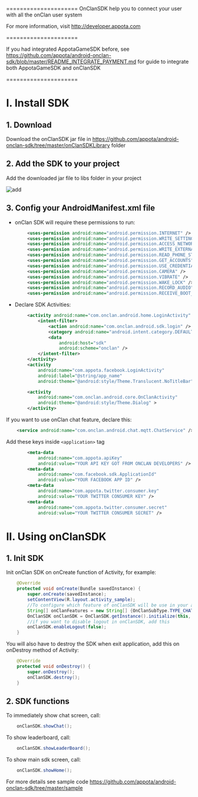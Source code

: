 =====================
OnClanSDK help you to connect your user with all the onClan user system

For more information, visit http://developer.appota.com

=====================

If you had integrated AppotaGameSDK before, see https://github.com/appota/android-onclan-sdk/blob/master/README_INTEGRATE_PAYMENT.md for guide to integrate both AppotaGameSDK and onClanSDK

=====================

# I. Install SDK

## 1. Download

Download the onClanSDK jar file in https://github.com/appota/android-onclan-sdk/tree/master/onClanSDKLibrary folder

## 2. Add the SDK to your project

Add the downloaded jar file to libs folder in your project

![add](https://github.com/appota/android-onclan-sdk/blob/master/docs/import2.png)

## 3. Config your AndroidManifest.xml file

- onClan SDK will require these permissions to run:

``` xml
        <uses-permission android:name="android.permission.INTERNET" />
        <uses-permission android:name="android.permission.WRITE_SETTINGS" />
        <uses-permission android:name="android.permission.ACCESS_NETWORK_STATE" />
        <uses-permission android:name="android.permission.WRITE_EXTERNAL_STORAGE" />
        <uses-permission android:name="android.permission.READ_PHONE_STATE" />
        <uses-permission android:name="android.permission.GET_ACCOUNTS" />
        <uses-permission android:name="android.permission.USE_CREDENTIALS" />
        <uses-permission android:name="android.permission.CAMERA" />
        <uses-permission android:name="android.permission.VIBRATE" />
        <uses-permission android:name="android.permission.WAKE_LOCK" />
        <uses-permission android:name="android.permission.RECORD_AUDIO" />
        <uses-permission android:name="android.permission.RECEIVE_BOOT_COMPLETED" />
```
- Declare SDK Activities:

``` xml
        <activity android:name="com.onclan.android.home.LoginActivity" >
            <intent-filter>
                <action android:name="com.onclan.android.sdk.login" />
                <category android:name="android.intent.category.DEFAULT" />
                <data
                    android:host="sdk"
                    android:scheme="onclan" />
            </intent-filter>
        </activity>
        <activity
            android:name="com.appota.facebook.LoginActivity"
            android:label="@string/app_name"
            android:theme="@android:style/Theme.Translucent.NoTitleBar" />

        <activity
            android:name="com.onclan.android.core.OnClanActivity"
            android:theme="@android:style/Theme.Dialog" >
        </activity>
```        
If you want to use onClan chat feature, declare this:
``` xml
    <service android:name="com.onclan.android.chat.mqtt.ChatService" />
```
Add these keys inside ```<application>``` tag
``` xml
        <meta-data
            android:name="com.appota.apiKey"
            android:value="YOUR API KEY GOT FROM ONCLAN DEVELOPERS" />
        <meta-data
            android:name="com.facebook.sdk.ApplicationId"
            android:value="YOUR FACEBOOK APP ID" />
        <meta-data
            android:name="com.appota.twitter.consumer.key"
            android:value="YOUR TWITTER CONSUMER KEY" />
        <meta-data
            android:name="com.appota.twitter.consumer.secret"
            android:value="YOUR TWITTER CONSUMER SECRET" />
```

# II. Using onClanSDK
## 1. Init SDK
Init onClan SDK on onCreate function of Activity, for example:
``` java
    @Override
	protected void onCreate(Bundle savedInstance) {
		super.onCreate(savedInstance);
		setContentView(R.layout.activity_sample);
		//To configure which feature of onClanSDK will be use in your app, game. Currenty the SDK support 2 feature to configure: Chat and Leaderboard
		String[] onClanFeatures = new String[] {OnClanSubType.TYPE_CHAT, OnClanSubType.TYPE_LEADERBOARD};
		OnClanSDK onClanSDK = OnClanSDK.getInstance().initialize(this, onClanFeatures);
		//if you want to disable logout in onClanSDK, add this
		onClanSDK.enableLogout(false);
	}
```
You will also have to destroy the SDK when exit application, add this on onDestroy method of Activity:
``` java
	@Override
	protected void onDestroy() {
		super.onDestroy();
		onClanSDK.destroy();
	}
```
## 2. SDK functions

To immediately show chat screen, call:
``` java
	onClanSDK.showChat();
```	
To show leaderboard, call:
``` java
	onClanSDK.showLeaderBoard();
```	
To show main sdk screen, call:
``` java
	onClanSDK.showHome();
```
For more details see sample code
	https://github.com/appota/android-onclan-sdk/tree/master/sample
